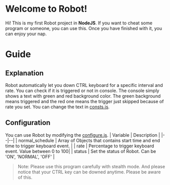 # Welcome to Robot!

Hi! This is my first Robot project in **NodeJS**. If you want to cheat some program or someone, you can use this. Once you have finished with it, you can enjoy your nap.


# Guide
## Explanation
Robot automatically let you down CTRL keyboard for a specific interval  and rate. You can check if it is triggered or not in console. The console simply shows a text with green and red background color. The green background means triggered and the red one means the trigger just skipped because of rate you set. You can change the text in [consts.js](https://github.com/ADevStalker/robot/blob/master/consts.js).

## Configuration
You can use Robot by modifying the [configure.js](https://github.com/ADevStalker/robot/blob/master/configs.js).
| Variable | Description |
|--|--|
| normal_schedule | Array of Objects that contains start time and end time to trigger keyboard event. |
| rate | Percentage to trigger keyboard event. Value between 0 to 100|
| status | Set the status of Robot. Can be 'ON', 'NORMAL', 'OFF' |

> Note: Please use this program carefully with stealth mode. And please notice that your CTRL key can be downed anytime. Please be aware of this.


